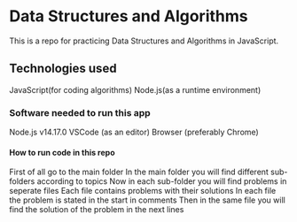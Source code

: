 # Data Structures and Algorithms
This is a repo for practicing Data Structures and Algorithms in JavaScript.
## Technologies used
JavaScript(for coding algorithms)
Node.js(as a runtime environment)
### Software needed to run this app
Node.js v14.17.0
VSCode (as an editor)
Browser (preferably Chrome)
#### How to run code in this repo
First of all go to the main folder
In the main folder you will find different sub-folders according to topics
Now in each sub-folder you will find problems in seperate files
Each file contains problems with their solutions
In each file the problem is stated in the start in comments
Then in the same file you will find the solution of the problem in the next lines


